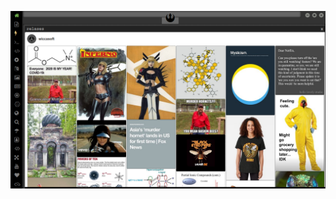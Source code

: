 
[![Image](hive/Screenshot_2020-05-14_14-04-53.png)](https://www.youtube.com/watch?v=E505OY2vDHs)

<!-- 
https://www.uludagsozluk.com/k/akit-tv-de-pedofili-skandal%C4%B1/  izlemeyelim oç
https://www.uludagsozluk.com/k/ramiz-day%C4%B1/&w=bg bkz oğlancı
https://www.uludagsozluk.com/k/akit-tv-de-pedofili-skandal%C4%B1/  izlemeyelim oç
https://www.uludagsozluk.com/k/trabzonda-hastaneden-ka%C3%A7an-laz/ kaçıyo yakalayın la 
https://www.uludagsozluk.com/e/43289150/ he reis moladayız laz kaçmış sikertemedik
https://www.uludagsozluk.com/k/akit-tv-de-pedofili-skandal%C4%B1/ link at oç
https://www.uludagsozluk.com/k/gece-vakti-sokakta-elektrik-dire%C4%9Fi-siken-adam/&w=bg bkz oç
https://www.uludagsozluk.com/k/trabzonda-hastaneden-ka%C3%A7an-laz/ bkz oç laz
bkz alper potuk buket aydın aşk iddaları
bkz arda turan buket aydını sikti iddaları
bkz 15 mayıs hain darbe girişiminin yavaş yabaş unutulması
https://www.uludagsozluk.com/k/akit-tv-de-pedofili-skandal%C4%B1/ link at oç
https://www.uludagsozluk.com/k/trabzonda-hastaneden-ka%C3%A7an-laz/ bkz oç laz
https://www.uludagsozluk.com/k/gece-vakti-sokakta-elektrik-dire%C4%9Fi-siken-adam/&w=bg bkz oç
https://www.uludagsozluk.com/k/s%C3%B6zl%C3%BCkte-20-ya%C5%9F-alt%C4%B1-ergenleri-istemiyoruz/&w=bg
https://www.uludagsozluk.com/k/ustal%C4%B1k-d%C3%B6neminde-dolar%C4%B1-7-tl-yapan-d%C3%BCnya-lideri/&w=bg
https://www.uludagsozluk.com/k/15-may%C4%B1s-hava-%C5%9Fehitlerini-anma-g%C3%BCn%C3%BC/ bkz hain darbe
https://www.uludagsozluk.com/k/%C3%BCniversite-kazanamayan-ezikleri-seri-eksilemek/&w=bg bkz bastım eksiyi oç
https://www.uludagsozluk.com/k/pedofili-denince-akla-gelen-parti/&w=bg bkz ydp
https://www.uludagsozluk.com/k/hz-muhammed/&w=bg bkz alemlerin yaratılma sebebi
https://www.uludagsozluk.com/k/kral-arthur-un-t%C3%BCrk-olmas%C4%B1/ bkz kral adam
https://www.uludagsozluk.com/k/emir-sar%C4%B1g%C3%BCl/&w=bg bkz buket aydını siken eleman
https://www.uludagsozluk.com/k/ibrahim-kaypakkaya/&w=bg bkz kaypak
https://www.uludagsozluk.com/k/hz-muhammed/&w=bg bkz ayı ikiye yarmak
https://www.uludagsozluk.com/k/buket-ayd%C4%B1n/&w=gd bkz botoks reyiz
THINK YOUR STRAIGHT? WATCH THIS FIRST.
https://www.pornhub.com/view_video.php?viewkey=ph5e6927466b3df
https://www.uludagsozluk.com/k/e5
